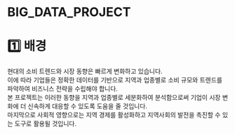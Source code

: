 # BIG_DATA_PROJECT
# 1️⃣ 배경
현대의 소비 트렌드와 시장 동향은 빠르게 변화하고 있습니다.<br>
이에 따라 기업들은 정확한 데이터를 기반으로 지역과 업종별로 소비 규모와 트렌드를 파악하여 비즈니스 전략을 수립해야 합니다.<br>
본 프로젝트는 이러한 동향을 지역과 업종별로 세분화하여 분석함으로써 기업이 시장 변화에 더 신속하게 대응할 수 있도록 도움을 줄 것입니다.<br>
마지막으로 사회적 영향으로는 지역 경제를 활성화하고 지역사회의 발전을 촉진할 수 있는 도구로 활용될 것입니다.
